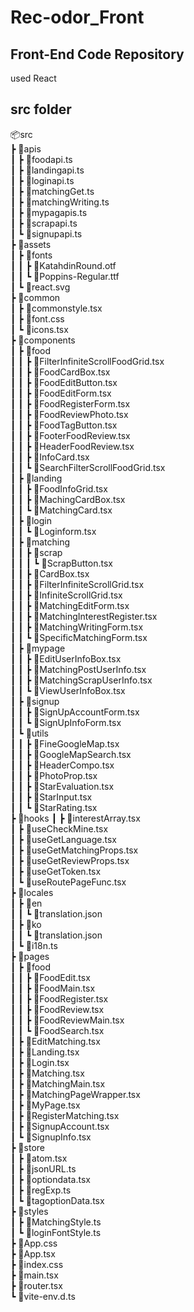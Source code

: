 # Rec-odor_Front

<h2>Front-End Code Repository</h2>
<p>used React</p>

<h2>src folder</h2>

 📦src<br>
 ┣ 📂apis<br>
 ┃ ┣ 📜foodapi.ts<br>
 ┃ ┣ 📜landingapi.ts<br>
 ┃ ┣ 📜loginapi.ts<br>
 ┃ ┣ 📜matchingGet.ts<br>
 ┃ ┣ 📜matchingWriting.ts<br>
 ┃ ┣ 📜mypagapis.ts<br>
 ┃ ┣ 📜scrapapi.ts<br>
 ┃ ┗ 📜signupapi.ts<br>
 ┣ 📂assets<br>
 ┃ ┣ 📂fonts<br>
 ┃ ┃ ┣ 📜KatahdinRound.otf<br>
 ┃ ┃ ┗ 📜Poppins-Regular.ttf<br>
 ┃ ┗ 📜react.svg<br>
 ┣ 📂common<br>
 ┃ ┣ 📜commonstyle.tsx<br>
 ┃ ┣ 📜font.css<br>
 ┃ ┗ 📜icons.tsx<br>
 ┣ 📂components<br>
 ┃ ┣ 📂food<br>
 ┃ ┃ ┣ 📜FilterInfiniteScrollFoodGrid.tsx<br>
 ┃ ┃ ┣ 📜FoodCardBox.tsx<br>
 ┃ ┃ ┣ 📜FoodEditButton.tsx<br>
 ┃ ┃ ┣ 📜FoodEditForm.tsx<br>
 ┃ ┃ ┣ 📜FoodRegisterForm.tsx<br>
 ┃ ┃ ┣ 📜FoodReviewPhoto.tsx<br>
 ┃ ┃ ┣ 📜FoodTagButton.tsx<br>
 ┃ ┃ ┣ 📜FooterFoodReview.tsx<br>
 ┃ ┃ ┣ 📜HeaderFoodReview.tsx<br>
 ┃ ┃ ┣ 📜InfoCard.tsx<br>
 ┃ ┃ ┗ 📜SearchFilterScrollFoodGrid.tsx<br>
 ┃ ┣ 📂landing<br>
 ┃ ┃ ┣ 📜FoodInfoGrid.tsx<br>
 ┃ ┃ ┣ 📜MachingCardBox.tsx<br>
 ┃ ┃ ┗ 📜MatchingCard.tsx<br>
 ┃ ┣ 📂login<br>
 ┃ ┃ ┗ 📜Loginform.tsx<br>
 ┃ ┣ 📂matching<br>
 ┃ ┃ ┣ 📂scrap<br>
 ┃ ┃ ┃ ┗ 📜ScrapButton.tsx<br>
 ┃ ┃ ┣ 📜CardBox.tsx<br>
 ┃ ┃ ┣ 📜FilterInfiniteScrollGrid.tsx<br>
 ┃ ┃ ┣ 📜InfiniteScrollGrid.tsx<br>
 ┃ ┃ ┣ 📜MatchingEditForm.tsx<br>
 ┃ ┃ ┣ 📜MatchingInterestRegister.tsx<br>
 ┃ ┃ ┣ 📜MatchingWritingForm.tsx<br>
 ┃ ┃ ┗ 📜SpecificMatchingForm.tsx<br>
 ┃ ┣ 📂mypage<br>
 ┃ ┃ ┣ 📜EditUserInfoBox.tsx<br>
 ┃ ┃ ┣ 📜MatchingPostUserInfo.tsx<br>
 ┃ ┃ ┣ 📜MatchingScrapUserInfo.tsx<br>
 ┃ ┃ ┗ 📜ViewUserInfoBox.tsx<br>
 ┃ ┣ 📂signup<br>
 ┃ ┃ ┣ 📜SignUpAccountForm.tsx<br>
 ┃ ┃ ┗ 📜SignUpInfoForm.tsx<br>
 ┃ ┗ 📂utils<br>
 ┃ ┃ ┣ 📜FineGoogleMap.tsx<br>
 ┃ ┃ ┣ 📜GoogleMapSearch.tsx<br>
 ┃ ┃ ┣ 📜HeaderCompo.tsx<br>
 ┃ ┃ ┣ 📜PhotoProp.tsx<br>
 ┃ ┃ ┣ 📜StarEvaluation.tsx<br>
 ┃ ┃ ┣ 📜StarInput.tsx<br>
 ┃ ┃ ┗ 📜StarRating.tsx<br>
 ┣ 📂hooks
 ┃ ┣ 📜interestArray.tsx<br>
 ┃ ┣ 📜useCheckMine.tsx<br>
 ┃ ┣ 📜useGetLanguage.tsx<br>
 ┃ ┣ 📜useGetMatchingProps.tsx<br>
 ┃ ┣ 📜useGetReviewProps.tsx<br>
 ┃ ┣ 📜useGetToken.tsx<br>
 ┃ ┗ 📜useRoutePageFunc.tsx<br>
 ┣ 📂locales<br>
 ┃ ┣ 📂en<br>
 ┃ ┃ ┗ 📜translation.json<br>
 ┃ ┣ 📂ko<br>
 ┃ ┃ ┗ 📜translation.json<br>
 ┃ ┗ 📜i18n.ts<br>
 ┣ 📂pages<br>
 ┃ ┣ 📂food<br>
 ┃ ┃ ┣ 📜FoodEdit.tsx<br>
 ┃ ┃ ┣ 📜FoodMain.tsx<br>
 ┃ ┃ ┣ 📜FoodRegister.tsx<br>
 ┃ ┃ ┣ 📜FoodReview.tsx<br>
 ┃ ┃ ┣ 📜FoodReviewMain.tsx<br>
 ┃ ┃ ┗ 📜FoodSearch.tsx<br>
 ┃ ┣ 📜EditMatching.tsx<br>
 ┃ ┣ 📜Landing.tsx<br>
 ┃ ┣ 📜Login.tsx<br>
 ┃ ┣ 📜Matching.tsx<br>
 ┃ ┣ 📜MatchingMain.tsx<br>
 ┃ ┣ 📜MatchingPageWrapper.tsx<br>
 ┃ ┣ 📜MyPage.tsx<br>
 ┃ ┣ 📜RegisterMatching.tsx<br>
 ┃ ┣ 📜SignupAccount.tsx<br>
 ┃ ┗ 📜SignupInfo.tsx<br>
 ┣ 📂store<br>
 ┃ ┣ 📜atom.tsx<br>
 ┃ ┣ 📜jsonURL.ts<br>
 ┃ ┣ 📜optiondata.tsx<br>
 ┃ ┣ 📜regExp.ts<br>
 ┃ ┗ 📜tagoptionData.tsx<br>
 ┣ 📂styles<br>
 ┃ ┣ 📜MatchingStyle.ts<br>
 ┃ ┗ 📜loginFontStyle.ts<br>
 ┣ 📜App.css<br>
 ┣ 📜App.tsx<br>
 ┣ 📜index.css<br>
 ┣ 📜main.tsx<br>
 ┣ 📜router.tsx<br>
 ┗ 📜vite-env.d.ts<br>
